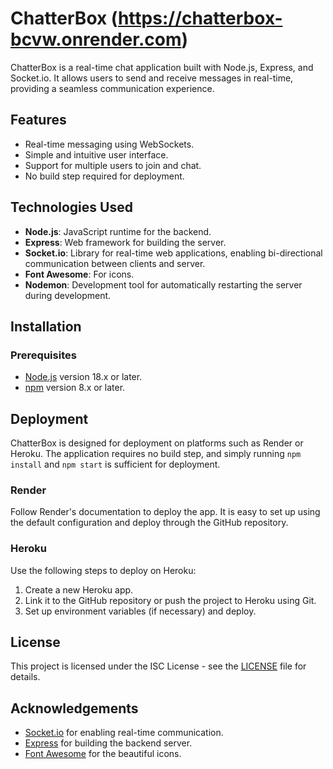 # ChatterBox (https://chatterbox-bcvw.onrender.com)

ChatterBox is a real-time chat application built with Node.js, Express, and Socket.io. It allows users to send and receive messages in real-time, providing a seamless communication experience.

## Features

- Real-time messaging using WebSockets.
- Simple and intuitive user interface.
- Support for multiple users to join and chat.
- No build step required for deployment.

## Technologies Used

- **Node.js**: JavaScript runtime for the backend.
- **Express**: Web framework for building the server.
- **Socket.io**: Library for real-time web applications, enabling bi-directional communication between clients and server.
- **Font Awesome**: For icons.
- **Nodemon**: Development tool for automatically restarting the server during development.

## Installation

### Prerequisites

- [Node.js](https://nodejs.org/) version 18.x or later.
- [npm](https://www.npmjs.com/) version 8.x or later.

## Deployment

ChatterBox is designed for deployment on platforms such as Render or Heroku. The application requires no build step, and simply running `npm install` and `npm start` is sufficient for deployment.

### Render
Follow Render's documentation to deploy the app. It is easy to set up using the default configuration and deploy through the GitHub repository.

### Heroku
Use the following steps to deploy on Heroku:

1. Create a new Heroku app.
2. Link it to the GitHub repository or push the project to Heroku using Git.
3. Set up environment variables (if necessary) and deploy.

## License

This project is licensed under the ISC License - see the [LICENSE](LICENSE) file for details.

## Acknowledgements

- [Socket.io](https://socket.io/) for enabling real-time communication.
- [Express](https://expressjs.com/) for building the backend server.
- [Font Awesome](https://fontawesome.com/) for the beautiful icons.
